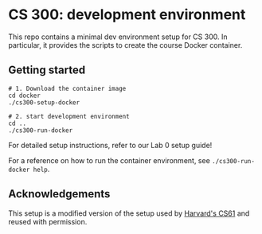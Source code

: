 # CS 300: development environment

This repo contains a minimal dev environment setup for CS 300. In
particular, it provides the scripts to create the course Docker
container.

## Getting started

```
# 1. Download the container image
cd docker
./cs300-setup-docker

# 2. start development environment
cd ..
./cs300-run-docker
```

For detailed setup instructions, refer to our Lab 0 setup guide!

For a reference on how to run the container environment, see
`./cs300-run-docker help`.


## Acknowledgements

This setup is a modified version of the setup used by
[Harvard's CS61](https://cs61.seas.harvard.edu/site/2021/) and reused
with permission.
